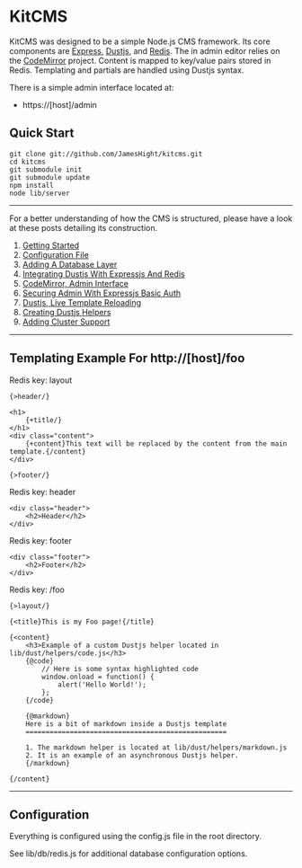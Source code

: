 KitCMS
======

KitCMS was designed to be a simple Node.js CMS framework. Its core components are [Express](http://expressjs.com), [Dustjs](http://linkedin.github.com/dustjs/), and [Redis](http://redis.io/). The in admin editor relies on the [CodeMirror](http://codemirror.net/) project. Content is mapped to key/value pairs stored in Redis. Templating and partials are handled using Dustjs syntax.  

There is a simple admin interface located at: 

- https://[host]/admin

Quick Start
-----------

	git clone git://github.com/JamesHight/kitcms.git
	cd kitcms
	git submodule init
	git submodule update
	npm install
	node lib/server


---

For a better understanding of how the CMS is structured, please have a look at these posts detailing its construction.

1. [Getting Started](http://zavoo.com/nodejs_asynchronous_cms/01/getting_setup)
2. [Configuration File](http://zavoo.com/nodejs_asynchronous_cms/02/configuration_file)
3. [Adding A Database Layer](http://zavoo.com/nodejs_asynchronous_cms/03/database_layer)
4. [Integrating Dustjs With Expressjs And Redis](http://zavoo.com/nodejs_asynchronous_cms/04/dustjs_expressjs_redis)
5. [CodeMirror, Admin Interface](http://zavoo.com/nodejs_asynchronous_cms/05/codemirror_admin)
6. [Securing Admin With Expressjs Basic Auth](http://zavoo.com/nodejs_asynchronous_cms/06/expressjs_basic_auth)
7. [Dustjs, Live Template Reloading](http://zavoo.com/nodejs_asynchronous_cms/07/dustjs_live_template_reloading)
8. [Creating Dustjs Helpers](http://zavoo.com/nodejs_asynchronous_cms/08/dustjs_helpers)
9. [Adding Cluster Support](http://zavoo.com/nodejs_asynchronous_cms/09/cluster_support)

---

Templating Example For http://[host]/foo
----------------------------------------

Redis key: layout

	{>header/}

	<h1>
		{+title/}
	</h1>
	<div class="content">
		{+content}This text will be replaced by the content from the main template.{/content}
	</div>

	{>footer/}

Redis key: header
	
	<div class="header">
		<h2>Header</h2>
	</div>

Redis key: footer
	
	<div class="footer">
		<h2>Footer</h2>
	</div>
	

Redis key: /foo

	{>layout/}

	{<title}This is my Foo page!{/title}

	{<content}
		<h3>Example of a custom Dustjs helper located in lib/dust/helpers/code.js</h3>
		{@code}
			// Here is some syntax highlighted code
			window.onload = function() {
				alert('Hello World!');
			};
		{/code}

		{@markdown}
		Here is a bit of markdown inside a Dustjs template
		==================================================

		1. The markdown helper is located at lib/dust/helpers/markdown.js
		2. It is an example of an asynchronous Dustjs helper.
		{/markdown}

	{/content}

---

Configuration
-------------

Everything is configured using the config.js file in the root directory.

See lib/db/redis.js for additional database configuration options.